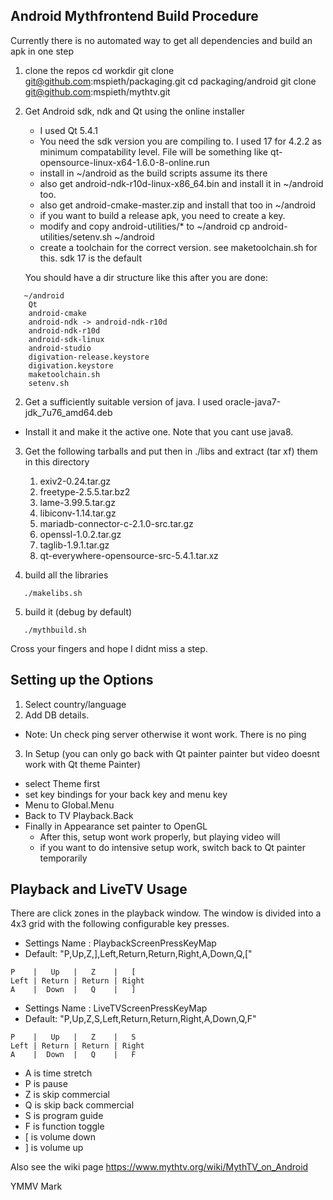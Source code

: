 Android Mythfrontend Build Procedure
------------------------------------

Currently there is no automated way to get all dependencies and build an apk in one step

1. clone the repos
   cd workdir
   git clone git@github.com:mspieth/packaging.git
   cd packaging/android
   git clone git@github.com:mspieth/mythtv.git

1. Get Android sdk, ndk and Qt using the online installer
   * I used Qt 5.4.1
   * You need the sdk version you are compiling to. I used 17 for 4.2.2 as minimum
     compatability level. File will be something like qt-opensource-linux-x64-1.6.0-8-online.run
   * install in ~/android as the build scripts assume its there
   * also get android-ndk-r10d-linux-x86_64.bin and install it in ~/android too.
   * also get android-cmake-master.zip and install that too in ~/android
   * if you want to build a release apk, you need to create a key.
   * modify and copy android-utilities/* to ~/android
       cp android-utilities/setenv.sh ~/android
   * create a toolchain for the correct version. see maketoolchain.sh for this. sdk 17 is the default

   You should have a dir structure like this after you are done:
```
   ~/android
	Qt
	android-cmake
	android-ndk -> android-ndk-r10d
	android-ndk-r10d
	android-sdk-linux
	android-studio
	digivation-release.keystore
	digivation.keystore
	maketoolchain.sh
	setenv.sh
```

2. Get a sufficiently suitable version of java. I used oracle-java7-jdk_7u76_amd64.deb
  * Install it and make it the active one. Note that you cant use java8.

3. Get the following tarballs and put then in ./libs and extract (tar xf) them in this directory
   1. exiv2-0.24.tar.gz
   2. freetype-2.5.5.tar.bz2
   3. lame-3.99.5.tar.gz
   4. libiconv-1.14.tar.gz
   5. mariadb-connector-c-2.1.0-src.tar.gz
   6. openssl-1.0.2.tar.gz
   7. taglib-1.9.1.tar.gz
   8. qt-everywhere-opensource-src-5.4.1.tar.xz

4. build all the libraries
```
   ./makelibs.sh
```

5. build it (debug by default)
```
   ./mythbuild.sh
```

Cross your fingers and hope I didnt miss a step.

Setting up the Options
----------------------

1. Select country/language
2. Add DB details.
  * Note: Un check ping server otherwise it wont work. There is no ping
3. In Setup (you can only go back with Qt painter painter but video doesnt work with Qt theme Painter)
  * select Theme first
  * set key bindings for your back key and menu key
  * Menu to Global.Menu
  * Back to TV Playback.Back
  * Finally in Appearance set painter to OpenGL
    * After this, setup wont work properly, but playing video will
    * if you want to do intensive setup work, switch back to Qt painter temporarily

Playback and LiveTV Usage
-------------------------

There are click zones in the playback window. The window is divided into a 4x3 grid with the
following configurable key presses.

* Settings Name : PlaybackScreenPressKeyMap
* Default: "P,Up,Z,],Left,Return,Return,Right,A,Down,Q,["

```
P    |   Up   |   Z    |   [
Left | Return | Return | Right
A    |  Down  |   Q    |   ]
```
* Settings Name : LiveTVScreenPressKeyMap
* Default: "P,Up,Z,S,Left,Return,Return,Right,A,Down,Q,F"

```
P    |   Up   |   Z    |   S
Left | Return | Return | Right
A    |  Down  |   Q    |   F
```

* A is time stretch
* P is pause
* Z is skip commercial
* Q is skip back commercial
* S is program guide
* F is function toggle
* [ is volume down
* ] is volume up

Also see the wiki page https://www.mythtv.org/wiki/MythTV_on_Android

YMMV
Mark
